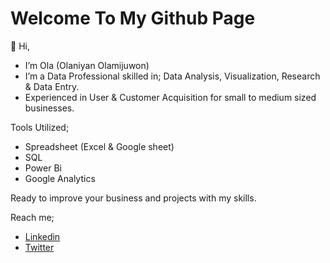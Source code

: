 # Welcome To My Github Page

👋 Hi,
- I’m Ola (Olaniyan Olamijuwon)
- I’m a Data Professional skilled in; Data Analysis, Visualization, Research & Data Entry.
- Experienced in User & Customer Acquisition for small to medium sized businesses.

Tools Utilized;
- Spreadsheet (Excel & Google sheet)
- SQL
- Power Bi
- Google Analytics

Ready to  improve your business and projects with my skills.

Reach me;

- [Linkedin](http://linkedin.com/in/olamijuwon-olaniyan)
- [Twitter](https://twitter.com/ola_olamijuwon)

<!---
Ola-Olamijuwon/Ola-Olamijuwon is a ✨ special ✨ repository because its `README.md` (this file) appears on your GitHub profile.
You can click the Preview link to take a look at your changes.
--->
